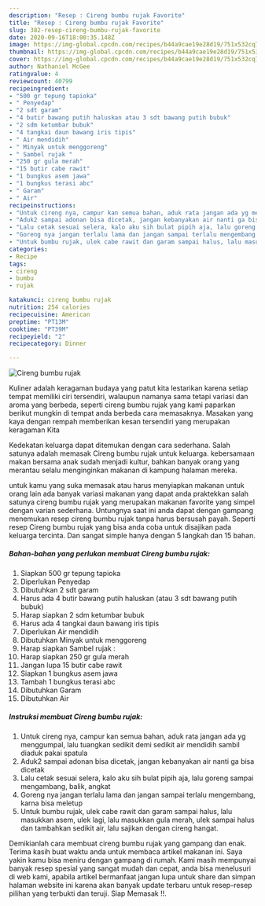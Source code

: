 ```yaml
---
description: "Resep : Cireng bumbu rujak Favorite"
title: "Resep : Cireng bumbu rujak Favorite"
slug: 382-resep-cireng-bumbu-rujak-favorite
date: 2020-09-16T18:00:35.148Z
image: https://img-global.cpcdn.com/recipes/b44a9cae19e28d19/751x532cq70/cireng-bumbu-rujak-foto-resep-utama.jpg
thumbnail: https://img-global.cpcdn.com/recipes/b44a9cae19e28d19/751x532cq70/cireng-bumbu-rujak-foto-resep-utama.jpg
cover: https://img-global.cpcdn.com/recipes/b44a9cae19e28d19/751x532cq70/cireng-bumbu-rujak-foto-resep-utama.jpg
author: Nathaniel McGee
ratingvalue: 4
reviewcount: 40799
recipeingredient:
- "500 gr tepung tapioka"
- " Penyedap"
- "2 sdt garam"
- "4 butir bawang putih haluskan atau 3 sdt bawang putih bubuk"
- "2 sdm ketumbar bubuk"
- "4 tangkai daun bawang iris tipis"
- " Air mendidih"
- " Minyak untuk menggoreng"
- " Sambel rujak "
- "250 gr gula merah"
- "15 butir cabe rawit"
- "1 bungkus asem jawa"
- "1 bungkus terasi abc"
- " Garam"
- " Air"
recipeinstructions:
- "Untuk cireng nya, campur kan semua bahan, aduk rata jangan ada yg menggumpal, lalu tuangkan sedikit demi sedikit air mendidih sambil diaduk pakai spatula"
- "Aduk2 sampai adonan bisa dicetak, jangan kebanyakan air nanti ga bisa dicetak"
- "Lalu cetak sesuai selera, kalo aku sih bulat pipih aja, lalu goreng sampai mengambang, balik, angkat"
- "Goreng nya jangan terlalu lama dan jangan sampai terlalu mengembang, karna bisa meletup"
- "Untuk bumbu rujak, ulek cabe rawit dan garam sampai halus, lalu masukkan asem, ulek lagi, lalu masukkan gula merah, ulek sampai halus dan tambahkan sedikit air, lalu sajikan dengan cireng hangat."
categories:
- Recipe
tags:
- cireng
- bumbu
- rujak

katakunci: cireng bumbu rujak 
nutrition: 254 calories
recipecuisine: American
preptime: "PT13M"
cooktime: "PT39M"
recipeyield: "2"
recipecategory: Dinner

---
```



![Cireng bumbu rujak](https://img-global.cpcdn.com/recipes/b44a9cae19e28d19/751x532cq70/cireng-bumbu-rujak-foto-resep-utama.jpg)

Kuliner adalah keragaman budaya yang patut kita lestarikan karena setiap tempat memiliki ciri tersendiri, walaupun namanya sama tetapi variasi dan aroma yang berbeda, seperti cireng bumbu rujak yang kami paparkan berikut mungkin di tempat anda berbeda cara memasaknya. Masakan yang kaya dengan rempah memberikan kesan tersendiri yang merupakan keragaman Kita



Kedekatan keluarga dapat ditemukan dengan cara sederhana. Salah satunya adalah memasak Cireng bumbu rujak untuk keluarga. kebersamaan makan bersama anak sudah menjadi kultur, bahkan banyak orang yang merantau selalu menginginkan makanan di kampung halaman mereka.

untuk kamu yang suka memasak atau harus menyiapkan makanan untuk orang lain ada banyak variasi makanan yang dapat anda praktekkan salah satunya cireng bumbu rujak yang merupakan makanan favorite yang simpel dengan varian sederhana. Untungnya saat ini anda dapat dengan gampang menemukan resep cireng bumbu rujak tanpa harus bersusah payah.
Seperti resep Cireng bumbu rujak yang bisa anda coba untuk disajikan pada keluarga tercinta. Dan sangat simple hanya dengan 5 langkah dan 15 bahan.


<!--inarticleads1-->

##### Bahan-bahan yang perlukan membuat Cireng bumbu rujak:

1. Siapkan 500 gr tepung tapioka
1. Diperlukan  Penyedap
1. Dibutuhkan 2 sdt garam
1. Harus ada 4 butir bawang putih haluskan (atau 3 sdt bawang putih bubuk)
1. Harap siapkan 2 sdm ketumbar bubuk
1. Harus ada 4 tangkai daun bawang iris tipis
1. Diperlukan  Air mendidih
1. Dibutuhkan  Minyak untuk menggoreng
1. Harap siapkan  Sambel rujak :
1. Harap siapkan 250 gr gula merah
1. Jangan lupa 15 butir cabe rawit
1. Siapkan 1 bungkus asem jawa
1. Tambah 1 bungkus terasi abc
1. Dibutuhkan  Garam
1. Dibutuhkan  Air




<!--inarticleads2-->

##### Instruksi membuat  Cireng bumbu rujak:

1. Untuk cireng nya, campur kan semua bahan, aduk rata jangan ada yg menggumpal, lalu tuangkan sedikit demi sedikit air mendidih sambil diaduk pakai spatula
1. Aduk2 sampai adonan bisa dicetak, jangan kebanyakan air nanti ga bisa dicetak
1. Lalu cetak sesuai selera, kalo aku sih bulat pipih aja, lalu goreng sampai mengambang, balik, angkat
1. Goreng nya jangan terlalu lama dan jangan sampai terlalu mengembang, karna bisa meletup
1. Untuk bumbu rujak, ulek cabe rawit dan garam sampai halus, lalu masukkan asem, ulek lagi, lalu masukkan gula merah, ulek sampai halus dan tambahkan sedikit air, lalu sajikan dengan cireng hangat.




Demikianlah cara membuat cireng bumbu rujak yang gampang dan enak. Terima kasih buat waktu anda untuk membaca artikel makanan ini. Saya yakin kamu bisa meniru dengan gampang di rumah. Kami masih mempunyai banyak resep spesial yang sangat mudah dan cepat, anda bisa menelusuri di web kami, apabila artikel bermanfaat jangan lupa untuk share dan simpan halaman website ini karena akan banyak update terbaru untuk resep-resep pilihan yang terbukti dan teruji. Siap Memasak !!. 
